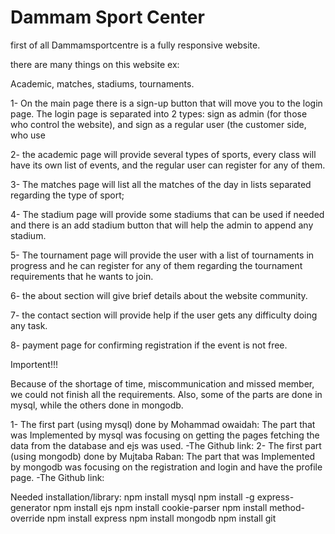 # Dammam Sport Center
first of all Dammamsportcentre is a fully responsive website.

there are many things on this website ex:

Academic, matches, stadiums, tournaments.

1- On the main page there is a sign-up button that will move you to the login page. The login page is separated into 2 types: sign as admin (for those who control the website), and sign as a regular user (the customer side, who use

2- the academic page will provide several types of sports, every class will have its own list of events, and the regular user can register for any of them.

3- The matches page will list all the matches of the day in lists separated regarding the type of sport;

4- The stadium page will provide some stadiums that can be used if needed and there is an add stadium button that will help the admin to append any stadium.

5- The tournament page will provide the user with a list of tournaments in progress and he can register for any of them regarding the tournament requirements that he wants to join.

6- the about section will give brief details about the website community.

7- the contact section will provide help if the user gets any difficulty doing any task.

8- payment page for confirming registration if the event is not free.

Importent!!!

Because of the shortage of time, miscommunication and missed member, we could not finish all the requirements. Also, some of the parts are done in mysql, while the others done in mongodb.

1- The first part (using mysql) done by Mohammad owaidah: The part that was Implemented by mysql was focusing on getting the pages fetching the data from the database and ejs was used. -The Github link: 2- The first part (using mongodb) done by Mujtaba Raban: The part that was Implemented by mongodb was focusing on the registration and login and have the profile page. -The Github link:

Needed installation/library: npm install mysql npm install -g express-generator npm install ejs npm install cookie-parser npm install method-override npm install express npm install mongodb npm install git
